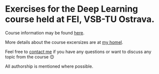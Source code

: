 # Exercises for the Deep Learning course held at FEI, VSB-TU Ostrava.

Course information may be found [here](https://homel.vsb.cz/~pla06/).

More details about the course excersizes are at [my homel](https://homel.vsb.cz/~svo0175/).

Feel free to [contact me](radek.svoboda@vsb.cz) if you have any questions or want to discuss any topic from the course 😊

All authorship is mentioned where possible.